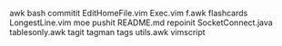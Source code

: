 awk
bash
commitit
EditHomeFile.vim
Exec.vim
f.awk
flashcards
LongestLine.vim
moe
pushit
README.md
repoinit
SocketConnect.java
tablesonly.awk
tagit
tagman
tags
utils.awk
vimscript

